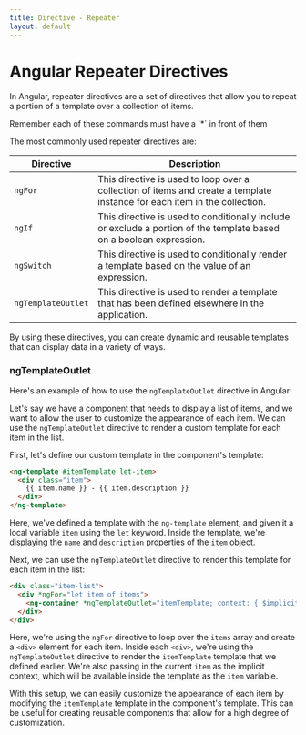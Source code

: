 ```yaml
---
title: Directive - Repeater 
layout: default
---
```


# Angular Repeater Directives

In Angular, repeater directives are a set of directives that allow you to repeat a portion of a template over a collection of items. 

<p class="warning">Remember each of these commands must have a `*` in front of them</p>

The most commonly used repeater directives are:

| Directive | Description |
|-----------|-------------|
| `ngFor` | This directive is used to loop over a collection of items and create a template instance for each item in the collection. |
| `ngIf` | This directive is used to conditionally include or exclude a portion of the template based on a boolean expression. |
| `ngSwitch` | This directive is used to conditionally render a template based on the value of an expression. |
| `ngTemplateOutlet` | This directive is used to render a template that has been defined elsewhere in the application. |

By using these directives, you can create dynamic and reusable templates that can display data in a variety of ways.

### ngTemplateOutlet

Here's an example of how to use the `ngTemplateOutlet` directive in Angular:

Let's say we have a component that needs to display a list of items, and we want to allow the user to customize the appearance of each item. We can use the `ngTemplateOutlet` directive to render a custom template for each item in the list.

First, let's define our custom template in the component's template:

```html
<ng-template #itemTemplate let-item>
  <div class="item">
    {{ item.name }} - {{ item.description }}
  </div>
</ng-template>

```

Here, we've defined a template with the `ng-template` element, and given it a local variable `item` using the `let` keyword. Inside the template, we're displaying the `name` and `description` properties of the `item` object.

Next, we can use the `ngTemplateOutlet` directive to render this template for each item in the list:

```html
<div class="item-list">
  <div *ngFor="let item of items">
    <ng-container *ngTemplateOutlet="itemTemplate; context: { $implicit: item }"></ng-container>
  </div>
</div>
```

Here, we're using the `ngFor` directive to loop over the `items` array and create a `<div>` element for each item. Inside each `<div>`, we're using the `ngTemplateOutlet` directive to render the `itemTemplate` template that we defined earlier. We're also passing in the current `item` as the implicit context, which will be available inside the template as the `item` variable.

With this setup, we can easily customize the appearance of each item by modifying the `itemTemplate` template in the component's template. This can be useful for creating reusable components that allow for a high degree of customization.
